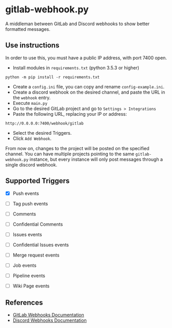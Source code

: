 # gitlab-webhook.py
A middleman between GitLab and Discord webhooks to show better formatted messages.

## Use instructions
In order to use this, you must have a public IP address, with port 7400 open.

- Install modules in `requirements.txt` (python 3.5.3 or higher)
```shell
python -m pip install -r requirements.txt
```
- Create a `config.ini` file, you can copy and rename `config-example.ini`.
- Create a discord webhook on the desired channel, and paste the URL in the `webhook` entry.
- Execute `main.py`
- Go to the desired GitLab project and go to `Settings > Integrations`
- Paste the following URL, replacing your IP or address:
```
http://0.0.0.0:7400/webhook/gitlab
```
- Select the desired Triggers.
- Click `Add Webhook`.

From now on, changes to the project will be posted on the specified channel.
You can have multiple projects pointing to the same `gitlab-webhook.py` instance,
but every instance will only post messages through a single discord webhook.

## Supported Triggers
- [X] Push events
- [ ] Tag push events
- [ ] Comments
- [ ] Confidential Comments
- [ ] Issues events
- [ ] Confidential Issues events
- [ ] Merge request events
- [ ] Job events
- [ ] Pipeline events
- [ ] Wiki Page events


## References
- [GitLab Webhooks Documentation](https://docs.gitlab.com/ee/user/project/integrations/webhooks.html)
- [Discord Webhooks Documentation](https://support.discordapp.com/hc/articles/228383668-Usando-Webhooks)